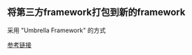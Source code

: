 
## 将第三方framework打包到新的framework

采用 "Umbrella Framework" 的方式

[参考链接](#https://stackoverflow.com/questions/26277520/embed-framework-in-framework)